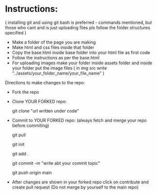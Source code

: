 # Instructions: 

( installing git and using git bash is preferred - commands mentioned, but those who cant and is just uploading files pls follow the folder structures specified )

- Make a folder of the page you are making
- Make html and css files inside that folder
- Copy the base.html inside base folder into your html file as first code
- Follow the instructions as per the base.html
- For uploading images make your folder inside assets folder and inside your folder put the image files ( in img src write "../assets/your_folder_name/your_file_name" )

Directions to make changes to the repo:

- Fork the repo
- Clone YOUR FORKED repo:

    git clone "url written under code"
    
- Commit to YOUR FORKED repo: (always fetch and merge your repo before commiting)

    git pull
    
    git init
    
    git add .
    
    git commit -m "write abt your commit topic"
    
    git push origin main

- After changes are shown in your forked repo click on contribute and create pull request
(Do not merge by yourself to the main repo)
